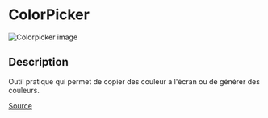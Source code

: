 # ColorPicker

![Colorpicker image](https://raw.githubusercontent.com/Toinane/colorpicker/master/.github/screenshots/colorpicker.png)

## Description

Outil pratique qui permet de copier des couleur à l'écran ou de générer des couleurs.


[Source](https://www.electronjs.org/apps/colorpicker)
